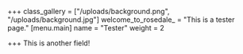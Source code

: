 +++
class_gallery = ["/uploads/background.png", "/uploads/background.jpg"]
welcome_to_rosedale_ = "This is a tester page."
[menu.main]
name = "Tester"
weight = 2

+++
This is another field!